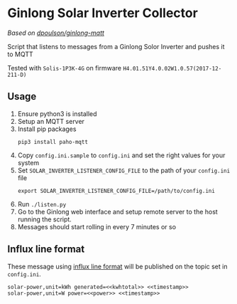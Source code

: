 # Ginlong Solar Inverter Collector

_Based on [dpoulson/ginlong-mqtt](https://github.com/dpoulson/ginlong-mqtt)_

Script that listens to messages from a Ginlong Solor Inverter and pushes it to MQTT

Tested with `Solis-1P3K-4G` on firmware `H4.01.51Y4.0.02W1.0.57(2017-12-211-D)`

## Usage
1. Ensure python3 is installed
1. Setup an MQTT server
1. Install pip packages
    ```
    pip3 install paho-mqtt
    ```
1. Copy `config.ini.sample` to `config.ini` and set the right values for your system
1. Set `SOLAR_INVERTER_LISTENER_CONFIG_FILE` to the path of your `config.ini` file
    ```
    export SOLAR_INVERTER_LISTENER_CONFIG_FILE=/path/to/config.ini
    ```
1. Run `./listen.py`
1. Go to the Ginlong web interface and setup remote server to the host running the script.
1. Messages should start rolling in every 7 minutes or so

## Influx line format
These message using [influx line format](https://docs.influxdata.com/influxdb/v1.7/write_protocols/line_protocol_tutorial/) will be published on the topic set in `config.ini`. 
```
solar-power,unit=kWh generated=<<kwhtotal>> <<timestamp>>
solar-power,unit=W power=<<power>> <<timestamp>>
```